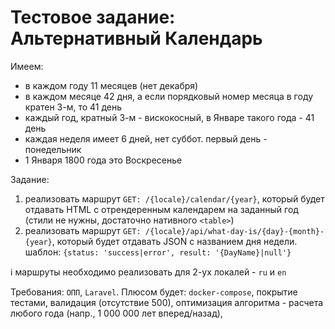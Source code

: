 # Тестовое задание: Альтернативный Календарь

Имеем:

- в каждом году 11 месяцев (нет декабря)
- в каждом месяце 42 дня, а если порядковый номер месяца в году кратен 3-м, то 41 день
- каждый год, кратный 3-м - вискокосный, в Январе такого года - 41 день
- каждая неделя имеет 6 дней, нет суббот. первый день - понедельник
- 1 Января 1800 года это Воскресенье

Задание:

1. реализовать маршрут `GET: /{locale}/calendar/{year}`, который будет отдавать HTML с отрендеренным календарем на заданный год (стили не нужны, достаточно нативного `<table>`)
2. реализовать маршрут `GET: /{locale}/api/what-day-is/{day}-{month}-{year}`, который будет отдавать JSON с названием дня недели. шаблон: `{status: 'success|error', result: '{DayName}|null'}`

:information_source: маршруты необходимо реализовать для 2-ух локалей - `ru` и `en`

Требования: `ОПП`, `Laravel`. 
Плюсом будет: `docker-compose`, покрытие тестами, валидация (отсутствие 500), оптимизация алгоритма - расчета любого года (напр., 1 000 000 лет вперед/назад),
